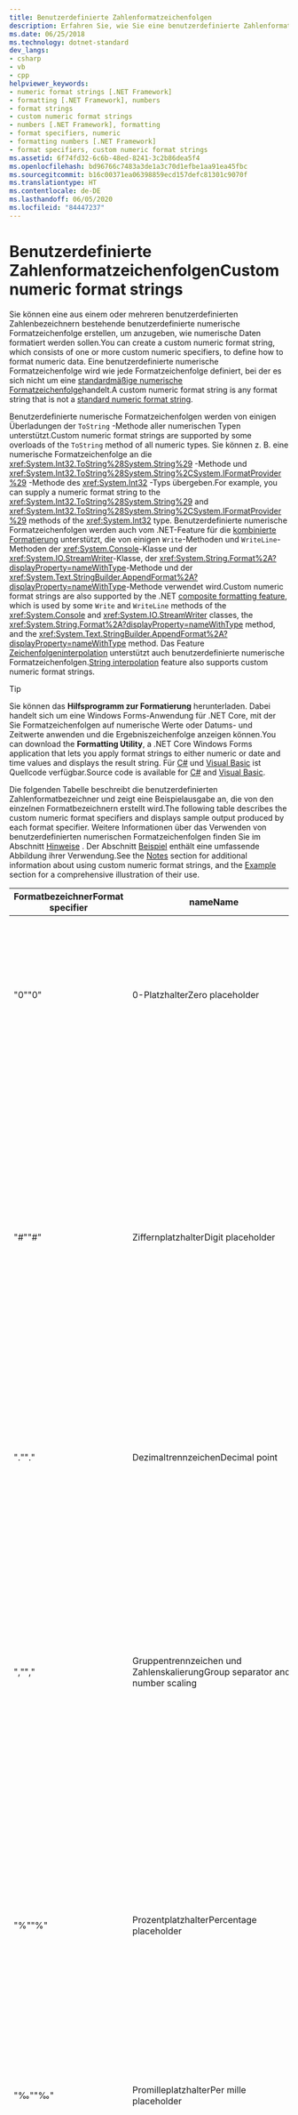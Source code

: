 ```yaml
---
title: Benutzerdefinierte Zahlenformatzeichenfolgen
description: Erfahren Sie, wie Sie eine benutzerdefinierte Zahlenformatzeichenfolge zum Formatieren numerischer Daten in .NET erstellen. Eine benutzerdefinierte Zahlenformatzeichenfolge verfügt über einen oder mehrere benutzerdefinierte numerische Spezifizierer.
ms.date: 06/25/2018
ms.technology: dotnet-standard
dev_langs:
- csharp
- vb
- cpp
helpviewer_keywords:
- numeric format strings [.NET Framework]
- formatting [.NET Framework], numbers
- format strings
- custom numeric format strings
- numbers [.NET Framework], formatting
- format specifiers, numeric
- formatting numbers [.NET Framework]
- format specifiers, custom numeric format strings
ms.assetid: 6f74fd32-6c6b-48ed-8241-3c2b86dea5f4
ms.openlocfilehash: bd96766c7483a3de1a3c70d1efbe1aa91ea45fbc
ms.sourcegitcommit: b16c00371ea06398859ecd157defc81301c9070f
ms.translationtype: HT
ms.contentlocale: de-DE
ms.lasthandoff: 06/05/2020
ms.locfileid: "84447237"
---
```

# <a name="custom-numeric-format-strings"></a><span data-ttu-id="99587-104">Benutzerdefinierte Zahlenformatzeichenfolgen</span><span class="sxs-lookup"><span data-stu-id="99587-104">Custom numeric format strings</span></span>

<span data-ttu-id="99587-105">Sie können eine aus einem oder mehreren benutzerdefinierten Zahlenbezeichnern bestehende benutzerdefinierte numerische Formatzeichenfolge erstellen, um anzugeben, wie numerische Daten formatiert werden sollen.</span><span class="sxs-lookup"><span data-stu-id="99587-105">You can create a custom numeric format string, which consists of one or more custom numeric specifiers, to define how to format numeric data.</span></span> <span data-ttu-id="99587-106">Eine benutzerdefinierte numerische Formatzeichenfolge wird wie jede Formatzeichenfolge definiert, bei der es sich nicht um eine [standardmäßige numerische Formatzeichenfolge](standard-numeric-format-strings.md)handelt.</span><span class="sxs-lookup"><span data-stu-id="99587-106">A custom numeric format string is any format string that is not a [standard numeric format string](standard-numeric-format-strings.md).</span></span>

<span data-ttu-id="99587-107">Benutzerdefinierte numerische Formatzeichenfolgen werden von einigen Überladungen der `ToString` -Methode aller numerischen Typen unterstützt.</span><span class="sxs-lookup"><span data-stu-id="99587-107">Custom numeric format strings are supported by some overloads of the `ToString` method of all numeric types.</span></span> <span data-ttu-id="99587-108">Sie können z. B. eine numerische Formatzeichenfolge an die <xref:System.Int32.ToString%28System.String%29> -Methode und <xref:System.Int32.ToString%28System.String%2CSystem.IFormatProvider%29> -Methode des <xref:System.Int32> -Typs übergeben.</span><span class="sxs-lookup"><span data-stu-id="99587-108">For example, you can supply a numeric format string to the <xref:System.Int32.ToString%28System.String%29> and <xref:System.Int32.ToString%28System.String%2CSystem.IFormatProvider%29> methods of the <xref:System.Int32> type.</span></span> <span data-ttu-id="99587-109">Benutzerdefinierte numerische Formatzeichenfolgen werden auch vom .NET-Feature für die [kombinierte Formatierung](composite-formatting.md) unterstützt, die von einigen `Write`-Methoden und `WriteLine`-Methoden der <xref:System.Console>-Klasse und der <xref:System.IO.StreamWriter>-Klasse, der <xref:System.String.Format%2A?displayProperty=nameWithType>-Methode und der <xref:System.Text.StringBuilder.AppendFormat%2A?displayProperty=nameWithType>-Methode verwendet wird.</span><span class="sxs-lookup"><span data-stu-id="99587-109">Custom numeric format strings are also supported by the .NET [composite formatting feature](composite-formatting.md), which is used by some `Write` and `WriteLine` methods of the <xref:System.Console> and <xref:System.IO.StreamWriter> classes, the <xref:System.String.Format%2A?displayProperty=nameWithType> method, and the <xref:System.Text.StringBuilder.AppendFormat%2A?displayProperty=nameWithType> method.</span></span> <span data-ttu-id="99587-110">Das Feature [Zeichenfolgeninterpolation](../../csharp/language-reference/tokens/interpolated.md) unterstützt auch benutzerdefinierte numerische Formatzeichenfolgen.</span><span class="sxs-lookup"><span data-stu-id="99587-110">[String interpolation](../../csharp/language-reference/tokens/interpolated.md) feature also supports custom numeric format strings.</span></span>

> [!TIP]
> <span data-ttu-id="99587-111">Sie können das **Hilfsprogramm zur Formatierung** herunterladen. Dabei handelt sich um eine Windows Forms-Anwendung für .NET Core, mit der Sie Formatzeichenfolgen auf numerische Werte oder Datums- und Zeitwerte anwenden und die Ergebniszeichenfolge anzeigen können.</span><span class="sxs-lookup"><span data-stu-id="99587-111">You can download the **Formatting Utility**, a .NET Core Windows Forms application that lets you apply format strings to either numeric or date and time values and displays the result string.</span></span> <span data-ttu-id="99587-112">Für [C#](https://docs.microsoft.com/samples/dotnet/samples/windowsforms-formatting-utility-cs) und [Visual Basic](https://docs.microsoft.com/samples/dotnet/samples/windowsforms-formatting-utility-vb) ist Quellcode verfügbar.</span><span class="sxs-lookup"><span data-stu-id="99587-112">Source code is available for [C#](https://docs.microsoft.com/samples/dotnet/samples/windowsforms-formatting-utility-cs) and [Visual Basic](https://docs.microsoft.com/samples/dotnet/samples/windowsforms-formatting-utility-vb).</span></span>

<a name="table"></a> <span data-ttu-id="99587-113">Die folgenden Tabelle beschreibt die benutzerdefinierten Zahlenformatbezeichner und zeigt eine Beispielausgabe an, die von den einzelnen Formatbezeichnern erstellt wird.</span><span class="sxs-lookup"><span data-stu-id="99587-113">The following table describes the custom numeric format specifiers and displays sample output produced by each format specifier.</span></span> <span data-ttu-id="99587-114">Weitere Informationen über das Verwenden von benutzerdefinierten numerischen Formatzeichenfolgen finden Sie im Abschnitt [Hinweise](#NotesCustomFormatting) . Der Abschnitt [Beispiel](#example) enthält eine umfassende Abbildung ihrer Verwendung.</span><span class="sxs-lookup"><span data-stu-id="99587-114">See the [Notes](#NotesCustomFormatting) section for additional information about using custom numeric format strings, and the [Example](#example) section for a comprehensive illustration of their use.</span></span>

|<span data-ttu-id="99587-115">Formatbezeichner</span><span class="sxs-lookup"><span data-stu-id="99587-115">Format specifier</span></span>|<span data-ttu-id="99587-116">name</span><span class="sxs-lookup"><span data-stu-id="99587-116">Name</span></span>|<span data-ttu-id="99587-117">Beschreibung</span><span class="sxs-lookup"><span data-stu-id="99587-117">Description</span></span>|<span data-ttu-id="99587-118">Beispiele</span><span class="sxs-lookup"><span data-stu-id="99587-118">Examples</span></span>|
|----------------------|----------|-----------------|--------------|
|<span data-ttu-id="99587-119">"0"</span><span class="sxs-lookup"><span data-stu-id="99587-119">"0"</span></span>|<span data-ttu-id="99587-120">0-Platzhalter</span><span class="sxs-lookup"><span data-stu-id="99587-120">Zero placeholder</span></span>|<span data-ttu-id="99587-121">Ersetzt die Ziffer 0 ggf. durch eine entsprechende vorhandene Ziffer; andernfalls wird die Ziffer 0 in der Ergebniszeichenfolge angezeigt.</span><span class="sxs-lookup"><span data-stu-id="99587-121">Replaces the zero with the corresponding digit if one is present; otherwise, zero appears in the result string.</span></span><br /><br /> <span data-ttu-id="99587-122">Weitere Informationen finden Sie unter: [Der benutzerdefinierte Spezifizierer „0“](#Specifier0)</span><span class="sxs-lookup"><span data-stu-id="99587-122">More information: [The "0" Custom Specifier](#Specifier0).</span></span>|<span data-ttu-id="99587-123">1234.5678 ("00000") -> 01235</span><span class="sxs-lookup"><span data-stu-id="99587-123">1234.5678 ("00000") -> 01235</span></span><br /><br /> <span data-ttu-id="99587-124">0.45678 ("0.00", en-US) -> 0.46</span><span class="sxs-lookup"><span data-stu-id="99587-124">0.45678 ("0.00", en-US) -> 0.46</span></span><br /><br /> <span data-ttu-id="99587-125">0.45678 ("0.00", fr-FR) -> 0,46</span><span class="sxs-lookup"><span data-stu-id="99587-125">0.45678 ("0.00", fr-FR) -> 0,46</span></span>|
|<span data-ttu-id="99587-126">"#"</span><span class="sxs-lookup"><span data-stu-id="99587-126">"#"</span></span>|<span data-ttu-id="99587-127">Ziffernplatzhalter</span><span class="sxs-lookup"><span data-stu-id="99587-127">Digit placeholder</span></span>|<span data-ttu-id="99587-128">Ersetzt das "#"-Symbol ggf. durch eine entsprechende vorhandene Ziffer; andernfalls wird keine Ziffer in der Ergebniszeichenfolge angezeigt.</span><span class="sxs-lookup"><span data-stu-id="99587-128">Replaces the "#" symbol with the corresponding digit if one is present; otherwise, no digit appears in the result string.</span></span><br /><br /> <span data-ttu-id="99587-129">Beachten Sie, dass keine Ziffer in der Ergebniszeichenfolge angezeigt wird, wenn die entsprechende Ziffer in der Eingabezeichenfolge eine nicht signifikante 0 ist.</span><span class="sxs-lookup"><span data-stu-id="99587-129">Note that no digit appears in the result string if the corresponding digit in the input string is a non-significant 0.</span></span> <span data-ttu-id="99587-130">Zum Beispiel: 0003 ("####") -> 3.</span><span class="sxs-lookup"><span data-stu-id="99587-130">For example, 0003 ("####") -> 3.</span></span><br /><br /> <span data-ttu-id="99587-131">Weitere Informationen finden Sie unter: [Der benutzerdefinierte Spezifizierer „#“](#SpecifierD)</span><span class="sxs-lookup"><span data-stu-id="99587-131">More information: [The "#" Custom Specifier](#SpecifierD).</span></span>|<span data-ttu-id="99587-132">1234.5678 ("#####") -> 1235</span><span class="sxs-lookup"><span data-stu-id="99587-132">1234.5678 ("#####") -> 1235</span></span><br /><br /> <span data-ttu-id="99587-133">0.45678 ("#.##", en-US) -> .46</span><span class="sxs-lookup"><span data-stu-id="99587-133">0.45678 ("#.##", en-US) -> .46</span></span><br /><br /> <span data-ttu-id="99587-134">0.45678 ("#.##", fr-FR) -> ,46</span><span class="sxs-lookup"><span data-stu-id="99587-134">0.45678 ("#.##", fr-FR) -> ,46</span></span>|
|<span data-ttu-id="99587-135">"."</span><span class="sxs-lookup"><span data-stu-id="99587-135">"."</span></span>|<span data-ttu-id="99587-136">Dezimaltrennzeichen</span><span class="sxs-lookup"><span data-stu-id="99587-136">Decimal point</span></span>|<span data-ttu-id="99587-137">Bestimmt die Position des Dezimaltrennzeichens in der Ergebniszeichenfolge.</span><span class="sxs-lookup"><span data-stu-id="99587-137">Determines the location of the decimal separator in the result string.</span></span><br /><br /> <span data-ttu-id="99587-138">Weitere Informationen finden Sie unter: [Der benutzerdefinierte Bezeichner "."](#SpecifierPt).</span><span class="sxs-lookup"><span data-stu-id="99587-138">More information: [The "." Custom Specifier](#SpecifierPt).</span></span>|<span data-ttu-id="99587-139">0.45678 ("0.00", en-US) -> 0.46</span><span class="sxs-lookup"><span data-stu-id="99587-139">0.45678 ("0.00", en-US) -> 0.46</span></span><br /><br /> <span data-ttu-id="99587-140">0.45678 ("0.00", fr-FR) -> 0,46</span><span class="sxs-lookup"><span data-stu-id="99587-140">0.45678 ("0.00", fr-FR) -> 0,46</span></span>|
|<span data-ttu-id="99587-141">","</span><span class="sxs-lookup"><span data-stu-id="99587-141">","</span></span>|<span data-ttu-id="99587-142">Gruppentrennzeichen und Zahlenskalierung</span><span class="sxs-lookup"><span data-stu-id="99587-142">Group separator and number scaling</span></span>|<span data-ttu-id="99587-143">Das Zeichen wird sowohl als Bezeichner für Gruppentrennzeichen als auch als Bezeichner für Zahlenskalierung verwendet.</span><span class="sxs-lookup"><span data-stu-id="99587-143">Serves as both a group separator and a number scaling specifier.</span></span> <span data-ttu-id="99587-144">Bei einer Verwendung als Bezeichner für Gruppentrennzeichen wird ein lokalisiertes Trennzeichen zwischen die einzelnen Gruppen eingefügt.</span><span class="sxs-lookup"><span data-stu-id="99587-144">As a group separator, it inserts a localized group separator character between each group.</span></span> <span data-ttu-id="99587-145">Bei einer Verwendung als Bezeichner für Zahlenskalierung wird eine Zahl für jedes angegebene Zeichen durch 1000 geteilt.</span><span class="sxs-lookup"><span data-stu-id="99587-145">As a number scaling specifier, it divides a number by 1000 for each comma specified.</span></span><br /><br /> <span data-ttu-id="99587-146">Weitere Informationen finden Sie unter: [Der benutzerdefinierte Spezifizierer „,“](#SpecifierTh)</span><span class="sxs-lookup"><span data-stu-id="99587-146">More information: [The "," Custom Specifier](#SpecifierTh).</span></span>|<span data-ttu-id="99587-147">Bezeichner für Gruppentrennzeichen:</span><span class="sxs-lookup"><span data-stu-id="99587-147">Group separator specifier:</span></span><br /><br /> <span data-ttu-id="99587-148">2147483647 ("##,#", en-US) -> 2,147,483,647</span><span class="sxs-lookup"><span data-stu-id="99587-148">2147483647 ("##,#", en-US) -> 2,147,483,647</span></span><br /><br /> <span data-ttu-id="99587-149">2147483647 ("##,#", es-ES) -> 2.147.483.647</span><span class="sxs-lookup"><span data-stu-id="99587-149">2147483647 ("##,#", es-ES) -> 2.147.483.647</span></span><br /><br /> <span data-ttu-id="99587-150">Bezeichner für Zahlenskalierung:</span><span class="sxs-lookup"><span data-stu-id="99587-150">Scaling specifier:</span></span><br /><br /> <span data-ttu-id="99587-151">2147483647 ("#,#,,", en-US) -> 2,147</span><span class="sxs-lookup"><span data-stu-id="99587-151">2147483647 ("#,#,,", en-US) -> 2,147</span></span><br /><br /> <span data-ttu-id="99587-152">2147483647 ("#,#,,", es-ES) -> 2.147</span><span class="sxs-lookup"><span data-stu-id="99587-152">2147483647 ("#,#,,", es-ES) -> 2.147</span></span>|
|<span data-ttu-id="99587-153">"%"</span><span class="sxs-lookup"><span data-stu-id="99587-153">"%"</span></span>|<span data-ttu-id="99587-154">Prozentplatzhalter</span><span class="sxs-lookup"><span data-stu-id="99587-154">Percentage placeholder</span></span>|<span data-ttu-id="99587-155">Multipliziert eine Zahl mit 100 und fügt ein lokalisiertes Prozentsymbol in die Ergebniszeichenfolge ein.</span><span class="sxs-lookup"><span data-stu-id="99587-155">Multiplies a number by 100 and inserts a localized percentage symbol in the result string.</span></span><br /><br /> <span data-ttu-id="99587-156">Weitere Informationen finden Sie unter: [Der benutzerdefinierte Spezifizierer „%“](#SpecifierPct)</span><span class="sxs-lookup"><span data-stu-id="99587-156">More information: [The "%" Custom Specifier](#SpecifierPct).</span></span>|<span data-ttu-id="99587-157">0.3697 ("%#0.00", en-US) -> %36.97</span><span class="sxs-lookup"><span data-stu-id="99587-157">0.3697 ("%#0.00", en-US) -> %36.97</span></span><br /><br /> <span data-ttu-id="99587-158">0.3697 ("%#0.00", el-GR) -> %36,97</span><span class="sxs-lookup"><span data-stu-id="99587-158">0.3697 ("%#0.00", el-GR) -> %36,97</span></span><br /><br /> <span data-ttu-id="99587-159">0.3697 ("##.0 %", en-US) -> 37.0 %</span><span class="sxs-lookup"><span data-stu-id="99587-159">0.3697 ("##.0 %", en-US) -> 37.0 %</span></span><br /><br /> <span data-ttu-id="99587-160">0.3697 ("##.0 %", el-GR) -> 37,0 %</span><span class="sxs-lookup"><span data-stu-id="99587-160">0.3697 ("##.0 %", el-GR) -> 37,0 %</span></span>|
|<span data-ttu-id="99587-161">"‰"</span><span class="sxs-lookup"><span data-stu-id="99587-161">"‰"</span></span>|<span data-ttu-id="99587-162">Promilleplatzhalter</span><span class="sxs-lookup"><span data-stu-id="99587-162">Per mille placeholder</span></span>|<span data-ttu-id="99587-163">Multipliziert eine Zahl mit 1000 und fügt ein lokalisiertes Promillesymbol in die Ergebniszeichenfolge ein.</span><span class="sxs-lookup"><span data-stu-id="99587-163">Multiplies a number by 1000 and inserts a localized per mille symbol in the result string.</span></span><br /><br /> <span data-ttu-id="99587-164">Weitere Informationen finden Sie unter: [Der benutzerdefinierte Spezifizierer „‰“](#SpecifierPerMille)</span><span class="sxs-lookup"><span data-stu-id="99587-164">More information: [The "‰" Custom Specifier](#SpecifierPerMille).</span></span>|<span data-ttu-id="99587-165">0.03697 ("#0.00‰", en-US) -> 36.97‰</span><span class="sxs-lookup"><span data-stu-id="99587-165">0.03697 ("#0.00‰", en-US) -> 36.97‰</span></span><br /><br /> <span data-ttu-id="99587-166">0.03697 ("#0.00‰", ru-RU) -> 36,97‰</span><span class="sxs-lookup"><span data-stu-id="99587-166">0.03697 ("#0.00‰", ru-RU) -> 36,97‰</span></span>|
|<span data-ttu-id="99587-167">"E0"</span><span class="sxs-lookup"><span data-stu-id="99587-167">"E0"</span></span><br /><br /> <span data-ttu-id="99587-168">"E+0"</span><span class="sxs-lookup"><span data-stu-id="99587-168">"E+0"</span></span><br /><br /> <span data-ttu-id="99587-169">"E-0"</span><span class="sxs-lookup"><span data-stu-id="99587-169">"E-0"</span></span><br /><br /> <span data-ttu-id="99587-170">"E0"</span><span class="sxs-lookup"><span data-stu-id="99587-170">"e0"</span></span><br /><br /> <span data-ttu-id="99587-171">"E+0"</span><span class="sxs-lookup"><span data-stu-id="99587-171">"e+0"</span></span><br /><br /> <span data-ttu-id="99587-172">"E-0"</span><span class="sxs-lookup"><span data-stu-id="99587-172">"e-0"</span></span>|<span data-ttu-id="99587-173">Exponentialschreibweise</span><span class="sxs-lookup"><span data-stu-id="99587-173">Exponential notation</span></span>|<span data-ttu-id="99587-174">Formatiert das Ergebnis mit der Exponentialschreibweise, wenn mindestens einmal 0 (null) darauf folgt.</span><span class="sxs-lookup"><span data-stu-id="99587-174">If followed by at least one 0 (zero), formats the result using exponential notation.</span></span> <span data-ttu-id="99587-175">Die Groß- oder Kleinschreibung ("E" oder "e") gibt die Schreibweise des Symbols für den Exponenten in der Ergebniszeichenfolge an.</span><span class="sxs-lookup"><span data-stu-id="99587-175">The case of "E" or "e" indicates the case of the exponent symbol in the result string.</span></span> <span data-ttu-id="99587-176">Die Anzahl der Nullen, die auf das Zeichen "E" oder auf das Zeichen "e" folgen, bestimmt die Mindestanzahl der Ziffern im Exponenten.</span><span class="sxs-lookup"><span data-stu-id="99587-176">The number of zeros following the "E" or "e" character determines the minimum number of digits in the exponent.</span></span> <span data-ttu-id="99587-177">Ein Pluszeichen (+) gibt an, dass dem Exponenten immer ein Vorzeichen vorausgeht.</span><span class="sxs-lookup"><span data-stu-id="99587-177">A plus sign (+) indicates that a sign character always precedes the exponent.</span></span> <span data-ttu-id="99587-178">Ein Minuszeichen (-) gibt an, dass nur negativen Exponenten ein Vorzeichen vorausgeht.</span><span class="sxs-lookup"><span data-stu-id="99587-178">A minus sign (-) indicates that a sign character precedes only negative exponents.</span></span><br /><br /> <span data-ttu-id="99587-179">Weitere Informationen finden Sie unter: [Die benutzerdefinierten Spezifizierer „E“ und „e“](#SpecifierExponent)</span><span class="sxs-lookup"><span data-stu-id="99587-179">More information: [The "E" and "e" Custom Specifiers](#SpecifierExponent).</span></span>|<span data-ttu-id="99587-180">987654 ("#0.0e0") -> 98.8e4</span><span class="sxs-lookup"><span data-stu-id="99587-180">987654 ("#0.0e0") -> 98.8e4</span></span><br /><br /> <span data-ttu-id="99587-181">1503.92311 ("0.0##e+00") -> 1.504e+03</span><span class="sxs-lookup"><span data-stu-id="99587-181">1503.92311 ("0.0##e+00") -> 1.504e+03</span></span><br /><br /> <span data-ttu-id="99587-182">1.8901385E-16 ("0.0e+00") -> 1.9e-16</span><span class="sxs-lookup"><span data-stu-id="99587-182">1.8901385E-16 ("0.0e+00") -> 1.9e-16</span></span>|
|<span data-ttu-id="99587-183">"\\"</span><span class="sxs-lookup"><span data-stu-id="99587-183">"\\"</span></span>|<span data-ttu-id="99587-184">Escapezeichen</span><span class="sxs-lookup"><span data-stu-id="99587-184">Escape character</span></span>|<span data-ttu-id="99587-185">Das Zeichen, das auf das Escapezeichen folgt, wird als Literal und nicht als benutzerdefinierter Formatbezeichner interpretiert.</span><span class="sxs-lookup"><span data-stu-id="99587-185">Causes the next character to be interpreted as a literal rather than as a custom format specifier.</span></span><br /><br /> <span data-ttu-id="99587-186">Weitere Informationen finden Sie unter: [Das Escapezeichen „\\“](#SpecifierEscape)</span><span class="sxs-lookup"><span data-stu-id="99587-186">More information: [The "\\" Escape Character](#SpecifierEscape).</span></span>|<span data-ttu-id="99587-187">987654 ("\\###00\\#") -> #987654#</span><span class="sxs-lookup"><span data-stu-id="99587-187">987654 ("\\###00\\#") -> #987654#</span></span>|
|<span data-ttu-id="99587-188">'*Zeichenfolge*'</span><span class="sxs-lookup"><span data-stu-id="99587-188">'*string*'</span></span><br /><br /> <span data-ttu-id="99587-189">"*Zeichenfolge*"</span><span class="sxs-lookup"><span data-stu-id="99587-189">"*string*"</span></span>|<span data-ttu-id="99587-190">Zeichenfolgenliteraltrennzeichen</span><span class="sxs-lookup"><span data-stu-id="99587-190">Literal string delimiter</span></span>|<span data-ttu-id="99587-191">Gibt an, dass die eingeschlossenen Zeichen unverändert in die Ergebniszeichenfolge kopiert werden sollen.</span><span class="sxs-lookup"><span data-stu-id="99587-191">Indicates that the enclosed characters should be copied to the result string unchanged.</span></span><br/><br/><span data-ttu-id="99587-192">Weitere Informationen finden Sie unter: [Zeichenliterale](#character-literals)</span><span class="sxs-lookup"><span data-stu-id="99587-192">More information: [Character literals](#character-literals).</span></span>|<span data-ttu-id="99587-193">68 ("#' Grad'") > 68 Grad</span><span class="sxs-lookup"><span data-stu-id="99587-193">68 ("# 'degrees'") -> 68 degrees</span></span><br /><br /> <span data-ttu-id="99587-194">68 ("#' Grad'") -> 68 Grad</span><span class="sxs-lookup"><span data-stu-id="99587-194">68 ("#' degrees'") -> 68 degrees</span></span>|
|<span data-ttu-id="99587-195">;</span><span class="sxs-lookup"><span data-stu-id="99587-195">;</span></span>|<span data-ttu-id="99587-196">Abschnittstrennzeichen</span><span class="sxs-lookup"><span data-stu-id="99587-196">Section separator</span></span>|<span data-ttu-id="99587-197">Definiert Abschnitte mit separaten Formatzeichenfolgen für positive und negative Zahlen sowie Nullen.</span><span class="sxs-lookup"><span data-stu-id="99587-197">Defines sections with separate format strings for positive, negative, and zero numbers.</span></span><br /><br /> <span data-ttu-id="99587-198">Weitere Informationen finden Sie unter: [Das Abschnittstrennzeichen „;“](#SectionSeparator)</span><span class="sxs-lookup"><span data-stu-id="99587-198">More information: [The ";" Section Separator](#SectionSeparator).</span></span>|<span data-ttu-id="99587-199">12.345 ("#0.0#;(#0.0#);-\0-") -> 12.35</span><span class="sxs-lookup"><span data-stu-id="99587-199">12.345 ("#0.0#;(#0.0#);-\0-") -> 12.35</span></span><br /><br /> <span data-ttu-id="99587-200">0 ("#0.0#;(#0.0#);-\0-") -> -0-</span><span class="sxs-lookup"><span data-stu-id="99587-200">0 ("#0.0#;(#0.0#);-\0-") -> -0-</span></span><br /><br /> <span data-ttu-id="99587-201">-12.345 ("#0.0#;(#0.0#);-\0-") -> (12.35)</span><span class="sxs-lookup"><span data-stu-id="99587-201">-12.345 ("#0.0#;(#0.0#);-\0-") -> (12.35)</span></span><br /><br /> <span data-ttu-id="99587-202">12.345 ("#0.0#;(#0.0#)") -> 12.35</span><span class="sxs-lookup"><span data-stu-id="99587-202">12.345 ("#0.0#;(#0.0#)") -> 12.35</span></span><br /><br /> <span data-ttu-id="99587-203">0 ("#0.0#;(#0.0#)") -> 0.0</span><span class="sxs-lookup"><span data-stu-id="99587-203">0 ("#0.0#;(#0.0#)") -> 0.0</span></span><br /><br /> <span data-ttu-id="99587-204">-12.345 ("#0.0#;(#0.0#)") -> (12.35)</span><span class="sxs-lookup"><span data-stu-id="99587-204">-12.345 ("#0.0#;(#0.0#)") -> (12.35)</span></span>|
|<span data-ttu-id="99587-205">Andere</span><span class="sxs-lookup"><span data-stu-id="99587-205">Other</span></span>|<span data-ttu-id="99587-206">Alle anderen Zeichen</span><span class="sxs-lookup"><span data-stu-id="99587-206">All other characters</span></span>|<span data-ttu-id="99587-207">Das Zeichen wird unverändert in die Ergebniszeichenfolge kopiert.</span><span class="sxs-lookup"><span data-stu-id="99587-207">The character is copied to the result string unchanged.</span></span><br/><br/><span data-ttu-id="99587-208">Weitere Informationen finden Sie unter: [Zeichenliterale](#character-literals)</span><span class="sxs-lookup"><span data-stu-id="99587-208">More information: [Character literals](#character-literals).</span></span>|<span data-ttu-id="99587-209">68 ("# °") -> 68 °</span><span class="sxs-lookup"><span data-stu-id="99587-209">68 ("# °") -> 68 °</span></span>|

<span data-ttu-id="99587-210">Die folgenden Abschnitte enthalten ausführliche Informationen zu den einzelnen benutzerdefinierten Zahlenformatbezeichnern.</span><span class="sxs-lookup"><span data-stu-id="99587-210">The following sections provide detailed information about each of the custom numeric format specifiers.</span></span>

[!INCLUDE[C# interactive-note](~/includes/csharp-interactive-partial-note.md)]

<a name="Specifier0"></a>

## <a name="the-0-custom-specifier"></a><span data-ttu-id="99587-211">Der benutzerdefinierte Bezeichner „0“</span><span class="sxs-lookup"><span data-stu-id="99587-211">The "0" custom specifier</span></span>

<span data-ttu-id="99587-212">Der benutzerdefinierte Formatbezeichner "0" dient als 0-Platzhalterzeichen.</span><span class="sxs-lookup"><span data-stu-id="99587-212">The "0" custom format specifier serves as a zero-placeholder symbol.</span></span> <span data-ttu-id="99587-213">Wenn der zu formatierende Wert über eine Ziffer an der Stelle verfügt, an der die Ziffer 0 in der Formatzeichenfolge steht, wird diese Ziffer in die Ergebniszeichenfolge kopiert; andernfalls erscheint die Ziffer 0 in der Ergebniszeichenfolge.</span><span class="sxs-lookup"><span data-stu-id="99587-213">If the value that is being formatted has a digit in the position where the zero appears in the format string, that digit is copied to the result string; otherwise, a zero appears in the result string.</span></span> <span data-ttu-id="99587-214">Die Positionen der Ziffer 0, die am weitesten links vor dem Dezimaltrennzeichen steht, und die Position der Ziffer 0, die am weitesten rechts hinter dem Dezimaltrennzeichen steht, bestimmen den Bereich der Ziffern, die immer in der Ergebniszeichenfolge enthalten sind.</span><span class="sxs-lookup"><span data-stu-id="99587-214">The position of the leftmost zero before the decimal point and the rightmost zero after the decimal point determines the range of digits that are always present in the result string.</span></span>

<span data-ttu-id="99587-215">Mit dem Bezeichner "00" wird der Wert immer auf die direkt dem Dezimaltrennzeichen vorausgehende Zahl aufgerundet.</span><span class="sxs-lookup"><span data-stu-id="99587-215">The "00" specifier causes the value to be rounded to the nearest digit preceding the decimal, where rounding away from zero is always used.</span></span> <span data-ttu-id="99587-216">Eine Formatierung des Werts 34.5 mit "00" ergibt z. B. den Wert 35.</span><span class="sxs-lookup"><span data-stu-id="99587-216">For example, formatting 34.5 with "00" would result in the value 35.</span></span>

<span data-ttu-id="99587-217">Im folgenden Beispiel werden mehrere Werte angezeigt, die mit benutzerdefinierten Formatzeichenfolgen formatiert werden, in denen 0-Platzhalter enthalten sind.</span><span class="sxs-lookup"><span data-stu-id="99587-217">The following example displays several values that are formatted by using custom format strings that include zero placeholders.</span></span>

[!code-cpp[Formatting.Numeric.Custom#1](../../../samples/snippets/cpp/VS_Snippets_CLR/formatting.numeric.custom/cpp/custom.cpp#1)]
[!code-csharp[Formatting.Numeric.Custom#1](../../../samples/snippets/csharp/VS_Snippets_CLR/formatting.numeric.custom/cs/custom.cs#1)]
[!code-vb[Formatting.Numeric.Custom#1](../../../samples/snippets/visualbasic/VS_Snippets_CLR/formatting.numeric.custom/vb/Custom.vb#1)]

[<span data-ttu-id="99587-218">Zurück zur Tabelle</span><span class="sxs-lookup"><span data-stu-id="99587-218">Back to table</span></span>](#table)

<a name="SpecifierD"></a>

## <a name="the--custom-specifier"></a><span data-ttu-id="99587-219">Der benutzerdefinierte Bezeichner „#“</span><span class="sxs-lookup"><span data-stu-id="99587-219">The "#" custom specifier</span></span>

<span data-ttu-id="99587-220">Der benutzerdefinierte Bezeichner "#" dient als Platzhaltersymbol für Ziffern.</span><span class="sxs-lookup"><span data-stu-id="99587-220">The "#" custom format specifier serves as a digit-placeholder symbol.</span></span> <span data-ttu-id="99587-221">Wenn der zu formatierende Wert über eine Ziffer an der Stelle verfügt, an der das "#"-Symbol in der Formatzeichenfolge steht, wird diese Ziffer in die Ergebniszeichenfolge kopiert.</span><span class="sxs-lookup"><span data-stu-id="99587-221">If the value that is being formatted has a digit in the position where the "#" symbol appears in the format string, that digit is copied to the result string.</span></span> <span data-ttu-id="99587-222">Andernfalls wird an dieser Position nichts in der Ergebniszeichenfolge gespeichert.</span><span class="sxs-lookup"><span data-stu-id="99587-222">Otherwise, nothing is stored in that position in the result string.</span></span>

<span data-ttu-id="99587-223">Beachten Sie, dass dieser Bezeichner nie die Ziffer 0 anzeigt, wenn es sich nicht um eine signifikante Ziffer handelt, auch wenn die Ziffer 0 die einzige Ziffer in der Zeichenfolge ist.</span><span class="sxs-lookup"><span data-stu-id="99587-223">Note that this specifier never displays a zero that is not a significant digit, even if zero is the only digit in the string.</span></span> <span data-ttu-id="99587-224">Die Ziffer 0 wird nur angezeigt, wenn es sich um eine signifikante Ziffer in der angezeigten Zahl handelt.</span><span class="sxs-lookup"><span data-stu-id="99587-224">It will display zero only if it is a significant digit in the number that is being displayed.</span></span>

<span data-ttu-id="99587-225">Mit der Formatzeichenfolge "##" wird der Wert immer auf die direkt dem Dezimaltrennzeichen vorausgehende Zahl aufgerundet.</span><span class="sxs-lookup"><span data-stu-id="99587-225">The "##" format string causes the value to be rounded to the nearest digit preceding the decimal, where rounding away from zero is always used.</span></span> <span data-ttu-id="99587-226">Eine Formatierung des Werts 34.5 mit "##" ergibt z. B. den Wert 35.</span><span class="sxs-lookup"><span data-stu-id="99587-226">For example, formatting 34.5 with "##" would result in the value 35.</span></span>

<span data-ttu-id="99587-227">Im folgenden Beispiel werden mehrere Werte angezeigt, die mit benutzerdefinierten Formatzeichenfolgen formatiert werden, in denen Ziffernplatzhalter enthalten sind.</span><span class="sxs-lookup"><span data-stu-id="99587-227">The following example displays several values that are formatted by using custom format strings that include digit placeholders.</span></span>

[!code-cpp[Formatting.Numeric.Custom#2](../../../samples/snippets/cpp/VS_Snippets_CLR/formatting.numeric.custom/cpp/custom.cpp#2)]
[!code-csharp[Formatting.Numeric.Custom#2](../../../samples/snippets/csharp/VS_Snippets_CLR/formatting.numeric.custom/cs/custom.cs#2)]
[!code-vb[Formatting.Numeric.Custom#2](../../../samples/snippets/visualbasic/VS_Snippets_CLR/formatting.numeric.custom/vb/Custom.vb#2)]

<span data-ttu-id="99587-228">Verwenden Sie das Feature für die [zusammengesetzte Formatierung](composite-formatting.md) , und geben Sie eine Feldbreite an, wie im folgenden Beispiel veranschaulicht, um eine Ergebniszeichenfolge zurückzugeben, in der fehlende Ziffern oder führende Nullen durch Leerzeichen ersetzt werden.</span><span class="sxs-lookup"><span data-stu-id="99587-228">To return a result string in which absent digits or leading zeroes are replaced by spaces, use the [composite formatting feature](composite-formatting.md) and specify a field width, as the following example illustrates.</span></span>

[!code-cpp[Formatting.Numeric.Custom#12](../../../samples/snippets/cpp/VS_Snippets_CLR/formatting.numeric.custom/cpp/SpaceOrDigit1.cpp#12)]
[!code-csharp[Formatting.Numeric.Custom#12](../../../samples/snippets/csharp/VS_Snippets_CLR/formatting.numeric.custom/cs/SpaceOrDigit1.cs#12)]
[!code-vb[Formatting.Numeric.Custom#12](../../../samples/snippets/visualbasic/VS_Snippets_CLR/formatting.numeric.custom/vb/SpaceOrDigit1.vb#12)]

[<span data-ttu-id="99587-229">Zurück zur Tabelle</span><span class="sxs-lookup"><span data-stu-id="99587-229">Back to table</span></span>](#table)

<a name="SpecifierPt"></a>

## <a name="the--custom-specifier"></a><span data-ttu-id="99587-230">Der benutzerdefinierte Bezeichner „.“</span><span class="sxs-lookup"><span data-stu-id="99587-230">The "." custom specifier</span></span>

<span data-ttu-id="99587-231">Der benutzerdefinierte Formatbezeichner "." fügt ein lokalisiertes Dezimaltrennzeichen in die Ergebniszeichenfolge ein.</span><span class="sxs-lookup"><span data-stu-id="99587-231">The "." custom format specifier inserts a localized decimal separator into the result string.</span></span> <span data-ttu-id="99587-232">Der erste Punkt in der Formatzeichenfolge bestimmt die Position des Dezimaltrennzeichens im formatierten Wert; alle weiteren Punkte werden ignoriert.</span><span class="sxs-lookup"><span data-stu-id="99587-232">The first period in the format string determines the location of the decimal separator in the formatted value; any additional periods are ignored.</span></span>

<span data-ttu-id="99587-233">Das Zeichen, das als Dezimaltrennzeichen in der Ergebniszeichenfolge verwendet wird, wird von der <xref:System.Globalization.NumberFormatInfo.NumberDecimalSeparator%2A> -Eigenschaft des <xref:System.Globalization.NumberFormatInfo> -Objekts festgelegt, das die Formatierung steuert; es muss nicht immer ein Punkt sein.</span><span class="sxs-lookup"><span data-stu-id="99587-233">The character that is used as the decimal separator in the result string is not always a period; it is determined by the <xref:System.Globalization.NumberFormatInfo.NumberDecimalSeparator%2A> property of the <xref:System.Globalization.NumberFormatInfo> object that controls formatting.</span></span>

<span data-ttu-id="99587-234">Im folgenden Beispiel wird der "."-Formatbezeichner verwendet, um die Position des Dezimalzeichens in mehreren Ergebniszeichenfolgeketten zu definieren.</span><span class="sxs-lookup"><span data-stu-id="99587-234">The following example uses the "." format specifier to define the location of the decimal point in several result strings.</span></span>

[!code-cpp[Formatting.Numeric.Custom#3](../../../samples/snippets/cpp/VS_Snippets_CLR/formatting.numeric.custom/cpp/custom.cpp#3)]
[!code-csharp[Formatting.Numeric.Custom#3](../../../samples/snippets/csharp/VS_Snippets_CLR/formatting.numeric.custom/cs/custom.cs#3)]
[!code-vb[Formatting.Numeric.Custom#3](../../../samples/snippets/visualbasic/VS_Snippets_CLR/formatting.numeric.custom/vb/Custom.vb#3)]

[<span data-ttu-id="99587-235">Zurück zur Tabelle</span><span class="sxs-lookup"><span data-stu-id="99587-235">Back to table</span></span>](#table)

<a name="SpecifierTh"></a>

## <a name="the--custom-specifier"></a><span data-ttu-id="99587-236">Der benutzerdefinierte Bezeichner „,“</span><span class="sxs-lookup"><span data-stu-id="99587-236">The "," custom specifier</span></span>

<span data-ttu-id="99587-237">Das Zeichen "," dient sowohl als Bezeichner für Gruppentrennzeichen als auch als Bezeichner für Zahlenskalierung.</span><span class="sxs-lookup"><span data-stu-id="99587-237">The "," character serves as both a group separator and a number scaling specifier.</span></span>

- <span data-ttu-id="99587-238">Gruppentrennzeichen: Wenn mindestens ein Komma zwischen zwei Ziffernplatzhaltern (0 oder #) angegeben ist, das die ganzzahligen Ziffern einer Zahl formatiert, wird zwischen jeder Zahlengruppe im ganzzahligen Teil der Ausgabe ein Gruppentrennzeichen eingefügt.</span><span class="sxs-lookup"><span data-stu-id="99587-238">Group separator: If one or more commas are specified between two digit placeholders (0 or #) that format the integral digits of a number, a group separator character is inserted between each number group in the integral part of the output.</span></span>

  <span data-ttu-id="99587-239">Die <xref:System.Globalization.NumberFormatInfo.NumberGroupSeparator%2A> -Eigenschaft und die <xref:System.Globalization.NumberFormatInfo.NumberGroupSizes%2A> -Eigenschaft des aktuellen <xref:System.Globalization.NumberFormatInfo> -Objekts bestimmen das als Zahlengruppentrennzeichen verwendete Zeichen und die Größe der einzelnen Zahlengruppen.</span><span class="sxs-lookup"><span data-stu-id="99587-239">The <xref:System.Globalization.NumberFormatInfo.NumberGroupSeparator%2A> and <xref:System.Globalization.NumberFormatInfo.NumberGroupSizes%2A> properties of the current <xref:System.Globalization.NumberFormatInfo> object determine the character used as the number group separator and the size of each number group.</span></span> <span data-ttu-id="99587-240">Wenn z. B. zum Formatieren der Zahl 1000 die Zeichenfolge "#,#" und die invariante Kultur verwendet werden, lautet die Ausgabe "1,000".</span><span class="sxs-lookup"><span data-stu-id="99587-240">For example, if the string "#,#" and the invariant culture are used to format the number 1000, the output is "1,000".</span></span>

- <span data-ttu-id="99587-241">Zahlenskalierungsspezifizierer: Wenn direkt links neben dem expliziten oder impliziten Dezimaltrennzeichen mindestens ein Komma angegeben wird, wird die zu formatierende Zahl bei jedem Vorkommen eines Kommas durch 1000 dividiert.</span><span class="sxs-lookup"><span data-stu-id="99587-241">Number scaling specifier: If one or more commas are specified immediately to the left of the explicit or implicit decimal point, the number to be formatted is divided by 1000 for each comma.</span></span> <span data-ttu-id="99587-242">Wenn z. B. zum Formatieren der Zahl 100 Millionen die Zeichenfolge "0,," verwendet wird, lautet die Ausgabe "100".</span><span class="sxs-lookup"><span data-stu-id="99587-242">For example, if the string "0,," is used to format the number 100 million, the output is "100".</span></span>

<span data-ttu-id="99587-243">Sie können in der gleichen Formatzeichenfolge sowohl Bezeichner für Gruppentrennzeichen als auch für Zahlenskalierung verwenden.</span><span class="sxs-lookup"><span data-stu-id="99587-243">You can use group separator and number scaling specifiers in the same format string.</span></span> <span data-ttu-id="99587-244">Wenn z. B. zum Formatieren der Zahl 1 Milliarde die Zeichenfolge "#,0,," und die invariante Kultur verwendet werden, lautet die Ausgabe "1,000".</span><span class="sxs-lookup"><span data-stu-id="99587-244">For example, if the string "#,0,," and the invariant culture are used to format the number one billion, the output is "1,000".</span></span>

<span data-ttu-id="99587-245">Im folgenden Beispiel wird die Verwendung des Kommas als Gruppentrennzeichen veranschaulicht.</span><span class="sxs-lookup"><span data-stu-id="99587-245">The following example illustrates the use of the comma as a group separator.</span></span>

[!code-cpp[Formatting.Numeric.Custom#4](../../../samples/snippets/cpp/VS_Snippets_CLR/formatting.numeric.custom/cpp/custom.cpp#4)]
[!code-csharp[Formatting.Numeric.Custom#4](../../../samples/snippets/csharp/VS_Snippets_CLR/formatting.numeric.custom/cs/custom.cs#4)]
[!code-vb[Formatting.Numeric.Custom#4](../../../samples/snippets/visualbasic/VS_Snippets_CLR/formatting.numeric.custom/vb/Custom.vb#4)]

<span data-ttu-id="99587-246">Das folgende Beispiel veranschaulicht der Verwendung des Kommas als Bezeichner für die Zahlenskalierung.</span><span class="sxs-lookup"><span data-stu-id="99587-246">The following example illustrates the use of the comma as a specifier for number scaling.</span></span>

[!code-cpp[Formatting.Numeric.Custom#5](../../../samples/snippets/cpp/VS_Snippets_CLR/formatting.numeric.custom/cpp/custom.cpp#5)]
[!code-csharp[Formatting.Numeric.Custom#5](../../../samples/snippets/csharp/VS_Snippets_CLR/formatting.numeric.custom/cs/custom.cs#5)]
[!code-vb[Formatting.Numeric.Custom#5](../../../samples/snippets/visualbasic/VS_Snippets_CLR/formatting.numeric.custom/vb/Custom.vb#5)]

[<span data-ttu-id="99587-247">Zurück zur Tabelle</span><span class="sxs-lookup"><span data-stu-id="99587-247">Back to table</span></span>](#table)

<a name="SpecifierPct"></a>

## <a name="the--custom-specifier"></a><span data-ttu-id="99587-248">Der benutzerdefinierte Bezeichner „%“</span><span class="sxs-lookup"><span data-stu-id="99587-248">The "%" custom specifier</span></span>

<span data-ttu-id="99587-249">Wenn eine Formatzeichenfolge ein Prozentzeichen (%) enthält, wird die Zahl vor dem Formatieren mit 100 multipliziert.</span><span class="sxs-lookup"><span data-stu-id="99587-249">A percent sign (%) in a format string causes a number to be multiplied by 100 before it is formatted.</span></span> <span data-ttu-id="99587-250">Das lokalisierte Prozentzeichen wird in der Zahl an der Stelle eingefügt, an der % in der Formatzeichenfolge steht.</span><span class="sxs-lookup"><span data-stu-id="99587-250">The localized percent symbol is inserted in the number at the location where the % appears in the format string.</span></span> <span data-ttu-id="99587-251">Das verwendete Prozentzeichen wird von der <xref:System.Globalization.NumberFormatInfo.PercentSymbol%2A> -Eigenschaft des aktuellen <xref:System.Globalization.NumberFormatInfo> -Objekts definiert.</span><span class="sxs-lookup"><span data-stu-id="99587-251">The percent character used is defined by the <xref:System.Globalization.NumberFormatInfo.PercentSymbol%2A> property of the current <xref:System.Globalization.NumberFormatInfo> object.</span></span>

<span data-ttu-id="99587-252">Im folgenden Beispiel werden mehrere benutzerdefinierte Formatzeichenfolgen definiert, in denen der benutzerdefinierte Bezeichner "%" enthalten ist.</span><span class="sxs-lookup"><span data-stu-id="99587-252">The following example defines several custom format strings that include the "%" custom specifier.</span></span>

[!code-cpp[Formatting.Numeric.Custom#6](../../../samples/snippets/cpp/VS_Snippets_CLR/formatting.numeric.custom/cpp/custom.cpp#6)]
[!code-csharp[Formatting.Numeric.Custom#6](../../../samples/snippets/csharp/VS_Snippets_CLR/formatting.numeric.custom/cs/custom.cs#6)]
[!code-vb[Formatting.Numeric.Custom#6](../../../samples/snippets/visualbasic/VS_Snippets_CLR/formatting.numeric.custom/vb/Custom.vb#6)]

[<span data-ttu-id="99587-253">Zurück zur Tabelle</span><span class="sxs-lookup"><span data-stu-id="99587-253">Back to table</span></span>](#table)

<a name="SpecifierPerMille"></a>

## <a name="the--custom-specifier"></a><span data-ttu-id="99587-254">Der benutzerdefinierte Bezeichner „‰“</span><span class="sxs-lookup"><span data-stu-id="99587-254">The "‰" custom specifier</span></span>

<span data-ttu-id="99587-255">Wenn eine Formatzeichenfolge ein Promillezeichen (‰ oder \u2030) enthält, wird die Zahl vor dem Formatieren mit 1.000 multipliziert.</span><span class="sxs-lookup"><span data-stu-id="99587-255">A per mille character (‰ or \u2030) in a format string causes a number to be multiplied by 1000 before it is formatted.</span></span> <span data-ttu-id="99587-256">Das entsprechende Promillesymbol wird in der Rückgabezeichenfolge an der Stelle eingefügt, an der das Symbol ‰ in der Formatzeichenfolge steht.</span><span class="sxs-lookup"><span data-stu-id="99587-256">The appropriate per mille symbol is inserted in the returned string at the location where the ‰ symbol appears in the format string.</span></span> <span data-ttu-id="99587-257">Das verwendete Promillezeichen wird von der <xref:System.Globalization.NumberFormatInfo.PerMilleSymbol%2A?displayProperty=nameWithType> -Eigenschaft des Objekts definiert, das kulturspezifische Formatierungsinformationen zur Verfügung stellt.</span><span class="sxs-lookup"><span data-stu-id="99587-257">The per mille character used is defined by the <xref:System.Globalization.NumberFormatInfo.PerMilleSymbol%2A?displayProperty=nameWithType> property of the object that provides culture-specific formatting information.</span></span>

<span data-ttu-id="99587-258">Im folgenden Beispiel wird eine benutzerdefinierte Formatzeichenfolge mit dem benutzerdefinierten Bezeichner "‰" definiert.</span><span class="sxs-lookup"><span data-stu-id="99587-258">The following example defines a custom format string that includes the "‰" custom specifier.</span></span>

[!code-cpp[Formatting.Numeric.Custom#9](../../../samples/snippets/cpp/VS_Snippets_CLR/formatting.numeric.custom/cpp/custom.cpp#9)]
[!code-csharp[Formatting.Numeric.Custom#9](../../../samples/snippets/csharp/VS_Snippets_CLR/formatting.numeric.custom/cs/custom.cs#9)]
[!code-vb[Formatting.Numeric.Custom#9](../../../samples/snippets/visualbasic/VS_Snippets_CLR/formatting.numeric.custom/vb/Custom.vb#9)]

[<span data-ttu-id="99587-259">Zurück zur Tabelle</span><span class="sxs-lookup"><span data-stu-id="99587-259">Back to table</span></span>](#table)

<a name="SpecifierExponent"></a>

## <a name="the-e-and-e-custom-specifiers"></a><span data-ttu-id="99587-260">Die benutzerdefinierten Bezeichner „E“ und „e“</span><span class="sxs-lookup"><span data-stu-id="99587-260">The "E" and "e" custom specifiers</span></span>

<span data-ttu-id="99587-261">Wenn die Formatzeichenfolge die Zeichenfolge "E", "E+", "E-", "e", "e+" oder "e-" enthält und direkt danach mindestens einmal die Ziffer 0, wird die Zahl mit der wissenschaftlichen Notation formatiert und ein "E" bzw. "e" zwischen der Zahl und dem Exponenten eingefügt.</span><span class="sxs-lookup"><span data-stu-id="99587-261">If any of the strings "E", "E+", "E-", "e", "e+", or "e-" are present in the format string and are followed immediately by at least one zero, the number is formatted by using scientific notation with an "E" or "e" inserted between the number and the exponent.</span></span> <span data-ttu-id="99587-262">Die Anzahl der Nullen nach dem Bezeichner für die wissenschaftliche Notation bestimmt die Mindestanzahl der Ziffern, die für den Exponenten ausgegeben werden.</span><span class="sxs-lookup"><span data-stu-id="99587-262">The number of zeros following the scientific notation indicator determines the minimum number of digits to output for the exponent.</span></span> <span data-ttu-id="99587-263">Das "E+"-Format und das "e+"-Format geben an, dass immer ein Vorzeichen (Plus oder Minus) vor dem Exponenten steht.</span><span class="sxs-lookup"><span data-stu-id="99587-263">The "E+" and "e+" formats indicate that a plus sign or minus sign should always precede the exponent.</span></span> <span data-ttu-id="99587-264">Die Formate "E", "E-", "e" oder "e-" geben an, dass nur vor negativen Exponenten ein Vorzeichen steht.</span><span class="sxs-lookup"><span data-stu-id="99587-264">The "E", "E-", "e", or "e-" formats indicate that a sign character should precede only negative exponents.</span></span>

<span data-ttu-id="99587-265">Im folgenden Beispiel werden mehrere numerische Werte mit den Bezeichnern für die wissenschaftliche Notation formatiert.</span><span class="sxs-lookup"><span data-stu-id="99587-265">The following example formats several numeric values using the specifiers for scientific notation.</span></span>

[!code-cpp[Formatting.Numeric.Custom#7](../../../samples/snippets/cpp/VS_Snippets_CLR/formatting.numeric.custom/cpp/custom.cpp#7)]
[!code-csharp[Formatting.Numeric.Custom#7](../../../samples/snippets/csharp/VS_Snippets_CLR/formatting.numeric.custom/cs/custom.cs#7)]
[!code-vb[Formatting.Numeric.Custom#7](../../../samples/snippets/visualbasic/VS_Snippets_CLR/formatting.numeric.custom/vb/Custom.vb#7)]

[<span data-ttu-id="99587-266">Zurück zur Tabelle</span><span class="sxs-lookup"><span data-stu-id="99587-266">Back to table</span></span>](#table)

<a name="SpecifierEscape"></a>

## <a name="the--escape-character"></a><span data-ttu-id="99587-267">Das Escapezeichen \\</span><span class="sxs-lookup"><span data-stu-id="99587-267">The "\\" escape character</span></span>

<span data-ttu-id="99587-268">Die Symbole "#", "0", ".", ",", "%" und "‰" in einer Formatzeichenfolge werden als Formatbezeichner und nicht als Literalzeichen interpretiert.</span><span class="sxs-lookup"><span data-stu-id="99587-268">The "#", "0", ".", ",", "%", and "‰" symbols in a format string are interpreted as format specifiers rather than as literal characters.</span></span> <span data-ttu-id="99587-269">Je nach Position in einer benutzerdefinierten Formatzeichenfolge können das Zeichen "E" bzw. "e" und die Symbole "+" und "-" auch als Formatbezeichner interpretiert werden.</span><span class="sxs-lookup"><span data-stu-id="99587-269">Depending on their position in a custom format string, the uppercase and lowercase "E" as well as the + and - symbols may also be interpreted as format specifiers.</span></span>

<span data-ttu-id="99587-270">Um zu verhindern, dass ein Zeichen als Formatbezeichner interpretiert wird, können Sie einen umgekehrten Schrägstrich als Escapezeichen voranstellen.</span><span class="sxs-lookup"><span data-stu-id="99587-270">To prevent a character from being interpreted as a format specifier, you can precede it with a backslash, which is the escape character.</span></span> <span data-ttu-id="99587-271">Das Escapezeichen gibt an, dass das folgende Zeichen ein Zeichenliteral ist, das unverändert in der Ergebniszeichenfolge enthalten sein soll.</span><span class="sxs-lookup"><span data-stu-id="99587-271">The escape character signifies that the following character is a character literal that should be included in the result string unchanged.</span></span>

<span data-ttu-id="99587-272">Um einen umgekehrten Schrägstrich in eine Ergebniszeichenfolge einzuschließen, müssen Sie diesen mit einem weiteren umgekehrten Schrägstrich versehen, der als Escapezeichen dient (`\\`).</span><span class="sxs-lookup"><span data-stu-id="99587-272">To include a backslash in a result string, you must escape it with another backslash (`\\`).</span></span>

> [!NOTE]
> <span data-ttu-id="99587-273">Einige Compiler, z. B. C++- und C#-Compiler, interpretieren möglicherweise auch einen einzelnen umgekehrten Schrägstrich als Escapezeichen.</span><span class="sxs-lookup"><span data-stu-id="99587-273">Some compilers, such as the C++ and C# compilers, may also interpret a single backslash character as an escape character.</span></span> <span data-ttu-id="99587-274">Um sicherzustellen, dass eine Zeichenfolge bei der Formatierung ordnungsgemäß interpretiert wird, können Sie der Zeichenfolge in C# das Literalzeichen für wörtliche Zeichenfolgen (@-Zeichen) voranstellen, oder Sie können jedem umgekehrten Schrägstrich in C# und C++ einen weiteren umgekehrten Schrägstrich voranstellen.</span><span class="sxs-lookup"><span data-stu-id="99587-274">To ensure that a string is interpreted correctly when formatting, you can use the verbatim string literal character (the @ character) before the string in C#, or add another backslash character before each backslash in C# and C++.</span></span> <span data-ttu-id="99587-275">Beide Verfahren werden im folgenden C#-Codebeispiel veranschaulicht.</span><span class="sxs-lookup"><span data-stu-id="99587-275">The following C# example illustrates both approaches.</span></span>

<span data-ttu-id="99587-276">Im folgenden Beispiel wird das Escapezeichen verwendet, um zu verhindern, dass der Formatierungsvorgang die Zeichen „#“, „0“ und „\\“ als Escapezeichen oder als Formatspezifizierer interpretiert.</span><span class="sxs-lookup"><span data-stu-id="99587-276">The following example uses the escape character to prevent the formatting operation from interpreting the "#", "0", and "\\" characters as either escape characters or format specifiers.</span></span> <span data-ttu-id="99587-277">In den C#-Beispielen wird ein zusätzlicher umgekehrter Schrägstrich verwendet, um sicherzustellen, dass ein umgekehrter Schrägstrich als Literalzeichen interpretiert wird.</span><span class="sxs-lookup"><span data-stu-id="99587-277">The C# examples uses an additional backslash to ensure that a backslash is interpreted as a literal character.</span></span>

[!code-cpp[Formatting.Numeric.Custom#11](../../../samples/snippets/cpp/VS_Snippets_CLR/formatting.numeric.custom/cpp/escape1.cpp#11)]
[!code-csharp-interactive[Formatting.Numeric.Custom#11](../../../samples/snippets/csharp/VS_Snippets_CLR/formatting.numeric.custom/cs/escape1.cs#11)]
[!code-vb[Formatting.Numeric.Custom#11](../../../samples/snippets/visualbasic/VS_Snippets_CLR/formatting.numeric.custom/vb/escape1.vb#11)]

[<span data-ttu-id="99587-278">Zurück zur Tabelle</span><span class="sxs-lookup"><span data-stu-id="99587-278">Back to table</span></span>](#table)

<a name="SectionSeparator"></a>

## <a name="the--section-separator"></a><span data-ttu-id="99587-279">Das Abschnittstrennzeichen „;“</span><span class="sxs-lookup"><span data-stu-id="99587-279">The ";" section separator</span></span>

<span data-ttu-id="99587-280">Das Semikolon (;) ist ein bedingter Formatbezeichner, der Zahlen unterschiedlich formatiert, je nachdem, ob sein Wert positiv, negativ oder 0 (null) ist.</span><span class="sxs-lookup"><span data-stu-id="99587-280">The semicolon (;) is a conditional format specifier that applies different formatting to a number depending on whether its value is positive, negative, or zero.</span></span> <span data-ttu-id="99587-281">Dafür kann eine benutzerdefinierte Formatzeichenfolge bis zu drei durch Semikolons getrennte Abschnitte enthalten.</span><span class="sxs-lookup"><span data-stu-id="99587-281">To produce this behavior, a custom format string can contain up to three sections separated by semicolons.</span></span> <span data-ttu-id="99587-282">Diese Abschnitte werden in der folgenden Tabelle beschrieben.</span><span class="sxs-lookup"><span data-stu-id="99587-282">These sections are described in the following table.</span></span>

|<span data-ttu-id="99587-283">Anzahl der Abschnitte</span><span class="sxs-lookup"><span data-stu-id="99587-283">Number of sections</span></span>|<span data-ttu-id="99587-284">Beschreibung</span><span class="sxs-lookup"><span data-stu-id="99587-284">Description</span></span>|
|------------------------|-----------------|
|<span data-ttu-id="99587-285">Ein Abschnitt</span><span class="sxs-lookup"><span data-stu-id="99587-285">One section</span></span>|<span data-ttu-id="99587-286">Die Formatzeichenfolge gilt für alle Werte.</span><span class="sxs-lookup"><span data-stu-id="99587-286">The format string applies to all values.</span></span>|
|<span data-ttu-id="99587-287">Zwei Abschnitte</span><span class="sxs-lookup"><span data-stu-id="99587-287">Two sections</span></span>|<span data-ttu-id="99587-288">Der erste Abschnitt gilt für positive Werte und Nullen, der zweite Abschnitt für negative Werte.</span><span class="sxs-lookup"><span data-stu-id="99587-288">The first section applies to positive values and zeros, and the second section applies to negative values.</span></span><br /><br /> <span data-ttu-id="99587-289">Wenn die zu formatierende Zahl negativ ist, aber nach dem Runden entsprechend dem Format im zweiten Abschnitt 0 ist, wird die resultierende 0 entsprechend dem ersten Abschnitt formatiert.</span><span class="sxs-lookup"><span data-stu-id="99587-289">If the number to be formatted is negative, but becomes zero after rounding according to the format in the second section, the resulting zero is formatted according to the first section.</span></span>|
|<span data-ttu-id="99587-290">Drei Abschnitte</span><span class="sxs-lookup"><span data-stu-id="99587-290">Three sections</span></span>|<span data-ttu-id="99587-291">Der erste Abschnitt gilt für positive Werte, der zweite Abschnitt für negative Werte und der dritte Abschnitt für Nullen.</span><span class="sxs-lookup"><span data-stu-id="99587-291">The first section applies to positive values, the second section applies to negative values, and the third section applies to zeros.</span></span><br /><br /> <span data-ttu-id="99587-292">Wenn der zweite Abschnitt leer ist (zwischen den Semikolons wird nichts angegeben), wird der erste Abschnitt auf alle Werte angewendet, die nicht 0 (null) sind.</span><span class="sxs-lookup"><span data-stu-id="99587-292">The second section can be left empty (by having nothing between the semicolons), in which case the first section applies to all nonzero values.</span></span><br /><br /> <span data-ttu-id="99587-293">Wenn die zu formatierende Zahl nicht 0 ist, aber nach dem Runden entsprechend dem Format im ersten oder im zweiten Abschnitt 0 ist, wird die resultierende 0 entsprechend dem dritten Abschnitt formatiert.</span><span class="sxs-lookup"><span data-stu-id="99587-293">If the number to be formatted is nonzero, but becomes zero after rounding according to the format in the first or second section, the resulting zero is formatted according to the third section.</span></span>|

<span data-ttu-id="99587-294">Abschnittstrennzeichen ignorieren alle bereits vorhandenen Formatierungen für Zahlen, wenn der letzte Wert formatiert wird.</span><span class="sxs-lookup"><span data-stu-id="99587-294">Section separators ignore any preexisting formatting associated with a number when the final value is formatted.</span></span> <span data-ttu-id="99587-295">Negative Werte werden z. B. immer ohne Minuszeichen angezeigt, wenn Abschnittstrennzeichen verwendet werden.</span><span class="sxs-lookup"><span data-stu-id="99587-295">For example, negative values are always displayed without a minus sign when section separators are used.</span></span> <span data-ttu-id="99587-296">Wenn der letzte formatierte Wert ein Minuszeichen aufweisen soll, muss das Minuszeichen explizit als Teil des benutzerdefinierten Formatbezeichners aufgenommen werden.</span><span class="sxs-lookup"><span data-stu-id="99587-296">If you want the final formatted value to have a minus sign, you should explicitly include the minus sign as part of the custom format specifier.</span></span>

<span data-ttu-id="99587-297">Im folgenden Beispiel wird der Formatbezeichner ";" verwendet, um positive und negative Zahlen sowie Nullen unterschiedlich zu formatieren.</span><span class="sxs-lookup"><span data-stu-id="99587-297">The following example uses the ";" format specifier to format positive, negative, and zero numbers differently.</span></span>

[!code-cpp[Formatting.Numeric.Custom#8](../../../samples/snippets/cpp/VS_Snippets_CLR/formatting.numeric.custom/cpp/custom.cpp#8)]
[!code-csharp-interactive[Formatting.Numeric.Custom#8](../../../samples/snippets/csharp/VS_Snippets_CLR/formatting.numeric.custom/cs/custom.cs#8)]
[!code-vb[Formatting.Numeric.Custom#8](../../../samples/snippets/visualbasic/VS_Snippets_CLR/formatting.numeric.custom/vb/Custom.vb#8)]

[<span data-ttu-id="99587-298">Zurück zur Tabelle</span><span class="sxs-lookup"><span data-stu-id="99587-298">Back to table</span></span>](#table)

## <a name="character-literals"></a><span data-ttu-id="99587-299">Zeichenliterale</span><span class="sxs-lookup"><span data-stu-id="99587-299">Character literals</span></span>

<span data-ttu-id="99587-300">Formatbezeichner, die in einer benutzerdefinierten numerischen Formatzeichenfolge auftreten, werden immer als Formatierungszeichen, nicht als Literalzeichen interpretiert.</span><span class="sxs-lookup"><span data-stu-id="99587-300">Format specifiers that appear in a custom numeric format string are always interpreted as formatting characters and never as literal characters.</span></span> <span data-ttu-id="99587-301">Dies beinhaltet die folgenden Zeichen:</span><span class="sxs-lookup"><span data-stu-id="99587-301">This includes the following characters:</span></span>

- [<span data-ttu-id="99587-302">0</span><span class="sxs-lookup"><span data-stu-id="99587-302">0</span></span>](#Specifier0)
- [\#](#SpecifierD)
- [%](#SpecifierPct)
- [<span data-ttu-id="99587-303">‰</span><span class="sxs-lookup"><span data-stu-id="99587-303">‰</span></span>](#SpecifierPerMille)
- <span data-ttu-id="99587-304">'</span><span class="sxs-lookup"><span data-stu-id="99587-304">'</span></span>
- [\\](#SpecifierEscape)
- [<span data-ttu-id="99587-305">.</span><span class="sxs-lookup"><span data-stu-id="99587-305">.</span></span>](#SpecifierPt)
- [<span data-ttu-id="99587-306">,</span><span class="sxs-lookup"><span data-stu-id="99587-306">,</span></span>](#SpecifierTh)
- <span data-ttu-id="99587-307">[E oder e](#SpecifierExponent), je nach Position in der Formatzeichenfolge.</span><span class="sxs-lookup"><span data-stu-id="99587-307">[E or e](#SpecifierExponent), depending on its position in the format string.</span></span>

<span data-ttu-id="99587-308">Alle anderen Zeichen werden immer als Zeichenliterale interpretiert und bei einem Formatierungsvorgang unverändert in die Ergebniszeichenfolge übernommen.</span><span class="sxs-lookup"><span data-stu-id="99587-308">All other characters are always interpreted as character literals and, in a formatting operation, are included in the result string unchanged.</span></span>  <span data-ttu-id="99587-309">In einem Analysevorgang müssen die Zeichen exakt den Zeichen in der Eingabezeichenfolge entsprechen, beim Vergleich wird die Groß- und Kleinschreibung beachtet.</span><span class="sxs-lookup"><span data-stu-id="99587-309">In a parsing operation, they must match the characters in the input string exactly; the comparison is case-sensitive.</span></span>

<span data-ttu-id="99587-310">In folgendem Beispiel wird eine häufige Verwendung von Literalzeicheneinheiten (in diesem Fall Tausender) veranschaulicht:</span><span class="sxs-lookup"><span data-stu-id="99587-310">The following example illustrates one common use of literal character units (in this case, thousands):</span></span>

[!code-csharp-interactive[literal characters](~/samples/snippets/csharp/VS_Snippets_CLR/formatting.numeric.custom/literal2.cs#1)]
[!code-vb[literal characters](~/samples/snippets/visualbasic/VS_Snippets_CLR/formatting.numeric.custom/literal2.vb#1)]

<span data-ttu-id="99587-311">Es gibt zwei Möglichkeiten, um anzugeben, dass Zeichen nicht als Formatierungszeichen, sondern als Literalzeichen interpretiert werden sollen, damit sie in eine Ergebniszeichenfolge eingeschlossen oder in einer Eingabezeichenfolge erfolgreich analysiert werden können:</span><span class="sxs-lookup"><span data-stu-id="99587-311">There are two ways to indicate that characters are to be interpreted as literal characters and not as formatting characters, so that they can be included in a result string or successfully parsed in an input string:</span></span>

- <span data-ttu-id="99587-312">Durch Versehen eines Formatierungszeichens mit Escapezeichen.</span><span class="sxs-lookup"><span data-stu-id="99587-312">By escaping a formatting character.</span></span> <span data-ttu-id="99587-313">Weitere Informationen finden Sie unter [Das Escapezeichen \\](#SpecifierEscape).</span><span class="sxs-lookup"><span data-stu-id="99587-313">For more information, see [The "\\" escape character](#SpecifierEscape).</span></span>

- <span data-ttu-id="99587-314">Durch Einschließen der gesamten Literalzeichenfolge in Apostrophe.</span><span class="sxs-lookup"><span data-stu-id="99587-314">By enclosing the entire literal string in quotation apostrophes.</span></span>

<span data-ttu-id="99587-315">In folgendem Beispiel werden beide Ansätze verwendet, um reservierte Zeichen in eine benutzerdefinierte numerische Formatzeichenfolge einzufügen.</span><span class="sxs-lookup"><span data-stu-id="99587-315">The following example uses both approaches to include reserved characters in a custom numeric format string.</span></span>

[!code-csharp-interactive[including reserved characters](~/samples/snippets/csharp/VS_Snippets_CLR/formatting.numeric.custom/literal1.cs#1)]
[!code-vb[including reserved characters](~/samples/snippets/visualbasic/VS_Snippets_CLR/formatting.numeric.custom/literal1.vb#1)]

<a name="NotesCustomFormatting"></a>

## <a name="notes"></a><span data-ttu-id="99587-316">Hinweise</span><span class="sxs-lookup"><span data-stu-id="99587-316">Notes</span></span>

### <a name="floating-point-infinities-and-nan"></a><span data-ttu-id="99587-317">Unendlichkeiten und NaN bei Gleitkommawerten</span><span class="sxs-lookup"><span data-stu-id="99587-317">Floating-Point infinities and NaN</span></span>

<span data-ttu-id="99587-318">Wenn der Wert eines <xref:System.Single> -Gleitkommatyps oder eines <xref:System.Double> -Gleitkommatyps positiv unendlich, negativ unendlich oder keine Zahl (Not a Number, NaN) ist, handelt es sich bei der formatierten Zeichenfolge unabhängig von der Formatzeichenfolge um den Wert der entsprechenden <xref:System.Globalization.NumberFormatInfo.PositiveInfinitySymbol%2A>-Eigenschaft, <xref:System.Globalization.NumberFormatInfo.NegativeInfinitySymbol%2A>-Eigenschaft oder <xref:System.Globalization.NumberFormatInfo.NaNSymbol%2A> -Eigenschaft, die durch das derzeit gültige <xref:System.Globalization.NumberFormatInfo> -Objekt angegeben wird.</span><span class="sxs-lookup"><span data-stu-id="99587-318">Regardless of the format string, if the value of a <xref:System.Single> or <xref:System.Double> floating-point type is positive infinity, negative infinity, or not a number (NaN), the formatted string is the value of the respective <xref:System.Globalization.NumberFormatInfo.PositiveInfinitySymbol%2A>, <xref:System.Globalization.NumberFormatInfo.NegativeInfinitySymbol%2A>, or <xref:System.Globalization.NumberFormatInfo.NaNSymbol%2A> property specified by the currently applicable <xref:System.Globalization.NumberFormatInfo> object.</span></span>

### <a name="control-panel-settings"></a><span data-ttu-id="99587-319">Einstellungen der Systemsteuerung</span><span class="sxs-lookup"><span data-stu-id="99587-319">Control Panel settings</span></span>

<span data-ttu-id="99587-320">Die Einstellungen der **Regions- und Sprachoptionen** in der Systemsteuerung beeinflussen die durch einen Formatierungsvorgang erstellte Ergebniszeichenfolge.</span><span class="sxs-lookup"><span data-stu-id="99587-320">The settings in the **Regional and Language Options** item in Control Panel influence the result string produced by a formatting operation.</span></span> <span data-ttu-id="99587-321">Mithilfe dieser Einstellungen wird das <xref:System.Globalization.NumberFormatInfo> -Objekt initialisiert, das der aktuellen Threadkultur zugeordnet ist. Diese wiederum stellt die Werte zur Steuerung der Formatierung bereit.</span><span class="sxs-lookup"><span data-stu-id="99587-321">Those settings are used to initialize the <xref:System.Globalization.NumberFormatInfo> object associated with the current thread culture, and the current thread culture provides values used to govern formatting.</span></span> <span data-ttu-id="99587-322">Auf Computern mit anderen Einstellungen werden andere Ergebniszeichenfolgen generiert.</span><span class="sxs-lookup"><span data-stu-id="99587-322">Computers that use different settings generate different result strings.</span></span>

<span data-ttu-id="99587-323">Wenn der <xref:System.Globalization.CultureInfo.%23ctor%28System.String%29> -Constructor verwendet wird, um ein neues <xref:System.Globalization.CultureInfo> -Objekt zu instanziieren, das dieselbe Kultur repräsentiert wie die aktuelle Systemkultur, werden darüber hinaus alle Anpassungen, die über die Einstellung **Regions- und Sprachoptionen** in der Systemsteuerung eingerichtet werden, auf das neue <xref:System.Globalization.CultureInfo> -Objekt angewendet.</span><span class="sxs-lookup"><span data-stu-id="99587-323">In addition, if you use the <xref:System.Globalization.CultureInfo.%23ctor%28System.String%29> constructor to instantiate a new <xref:System.Globalization.CultureInfo> object that represents the same culture as the current system culture, any customizations established by the **Regional and Language Options** item in Control Panel will be applied to the new <xref:System.Globalization.CultureInfo> object.</span></span> <span data-ttu-id="99587-324">Sie können den <xref:System.Globalization.CultureInfo.%23ctor%28System.String%2CSystem.Boolean%29> -Konstruktor verwenden, um ein <xref:System.Globalization.CultureInfo> -Objekt zu erstellen, das die Anpassungen eines Systems nicht wiedergibt.</span><span class="sxs-lookup"><span data-stu-id="99587-324">You can use the <xref:System.Globalization.CultureInfo.%23ctor%28System.String%2CSystem.Boolean%29> constructor to create a <xref:System.Globalization.CultureInfo> object that does not reflect a system's customizations.</span></span>

### <a name="rounding-and-fixed-point-format-strings"></a><span data-ttu-id="99587-325">Rundung bei Formatzeichenfolgen mit Festkomma</span><span class="sxs-lookup"><span data-stu-id="99587-325">Rounding and fixed-point format strings</span></span>

<span data-ttu-id="99587-326">Bei Formatzeichenfolgen mit Festkomma (d. h. Formatzeichenfolgen, die keine Zeichen im wissenschaftlichen Notationsformat enthalten) werden die Zahlen auf die Anzahl von Dezimalstellen gerundet, die rechts neben dem Dezimaltrennzeichen als Ziffernplatzhalter vorhanden sind.</span><span class="sxs-lookup"><span data-stu-id="99587-326">For fixed-point format strings (that is, format strings that do not contain scientific notation format characters), numbers are rounded to as many decimal places as there are digit placeholders to the right of the decimal point.</span></span> <span data-ttu-id="99587-327">Wenn die Formatzeichenfolge kein Dezimaltrennzeichen enthält, wird die Zahl auf die nächste ganze Zahl gerundet.</span><span class="sxs-lookup"><span data-stu-id="99587-327">If the format string does not contain a decimal point, the number is rounded to the nearest integer.</span></span> <span data-ttu-id="99587-328">Wenn die Zahl über mehr Ziffern verfügt, als Ziffernplatzhalter links neben dem Dezimaltrennzeichen stehen, werden die zusätzlichen Ziffern direkt vor dem ersten Ziffernplatzhalter in die Ergebniszeichenfolge kopiert.</span><span class="sxs-lookup"><span data-stu-id="99587-328">If the number has more digits than there are digit placeholders to the left of the decimal point, the extra digits are copied to the result string immediately before the first digit placeholder.</span></span>

[<span data-ttu-id="99587-329">Zurück zur Tabelle</span><span class="sxs-lookup"><span data-stu-id="99587-329">Back to table</span></span>](#table)

<a name="example"></a>

## <a name="example"></a><span data-ttu-id="99587-330">Beispiel</span><span class="sxs-lookup"><span data-stu-id="99587-330">Example</span></span>

<span data-ttu-id="99587-331">Im folgenden Beispiel werden zwei benutzerdefinierte numerische Formatzeichenfolgen veranschaulicht.</span><span class="sxs-lookup"><span data-stu-id="99587-331">The following example demonstrates two custom numeric format strings.</span></span> <span data-ttu-id="99587-332">In beiden Fällen werden die numerischen Daten durch einen Ziffernplatzhalter (`#`) angezeigt. Alle anderen Zeichen werden in die Ergebniszeichenfolge kopiert.</span><span class="sxs-lookup"><span data-stu-id="99587-332">In both cases, the digit placeholder (`#`) displays the numeric data, and all other characters are copied to the result string.</span></span>

[!code-cpp[Formatting.Numeric.Custom#10](../../../samples/snippets/cpp/VS_Snippets_CLR/formatting.numeric.custom/cpp/example1.cpp#10)]
[!code-csharp-interactive[Formatting.Numeric.Custom#10](../../../samples/snippets/csharp/VS_Snippets_CLR/formatting.numeric.custom/cs/example1.cs#10)]
[!code-vb[Formatting.Numeric.Custom#10](../../../samples/snippets/visualbasic/VS_Snippets_CLR/formatting.numeric.custom/vb/example1.vb#10)]

[<span data-ttu-id="99587-333">Zurück zur Tabelle</span><span class="sxs-lookup"><span data-stu-id="99587-333">Back to table</span></span>](#table)

## <a name="see-also"></a><span data-ttu-id="99587-334">Siehe auch</span><span class="sxs-lookup"><span data-stu-id="99587-334">See also</span></span>

- <xref:System.Globalization.NumberFormatInfo?displayProperty=nameWithType>
- [<span data-ttu-id="99587-335">Formatierung von Typen</span><span class="sxs-lookup"><span data-stu-id="99587-335">Formatting Types</span></span>](formatting-types.md)
- [<span data-ttu-id="99587-336">Standardmäßige Zahlenformatzeichenfolgen</span><span class="sxs-lookup"><span data-stu-id="99587-336">Standard Numeric Format Strings</span></span>](standard-numeric-format-strings.md)
- [<span data-ttu-id="99587-337">How to: Auffüllen einer Zahl mit führenden Nullen</span><span class="sxs-lookup"><span data-stu-id="99587-337">How to: Pad a Number with Leading Zeros</span></span>](how-to-pad-a-number-with-leading-zeros.md)
- [<span data-ttu-id="99587-338">Beispiel: .NET Core-Hilfsprogramm zur Formatierung von WinForms (C#)</span><span class="sxs-lookup"><span data-stu-id="99587-338">Sample: .NET Core WinForms Formatting Utility (C#)</span></span>](https://docs.microsoft.com/samples/dotnet/samples/windowsforms-formatting-utility-cs)
- [<span data-ttu-id="99587-339">Beispiel: .NET Core-Hilfsprogramm zur Formatierung von WinForms (Visual Basic)</span><span class="sxs-lookup"><span data-stu-id="99587-339">Sample: .NET Core WinForms Formatting Utility (Visual Basic)</span></span>](https://docs.microsoft.com/samples/dotnet/samples/windowsforms-formatting-utility-vb)
